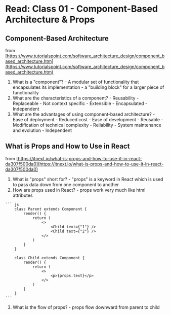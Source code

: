 # Read: Class 01 - Component-Based Architecture & Props

## Component-Based Architecture
from [https://www.tutorialspoint.com/software_architecture_design/component_based_architecture.htm](https://www.tutorialspoint.com/software_architecture_design/component_based_architecture.htm)
  
  1. What is a "component"?
    - A modular set of functionality that encapsulates its implementation
    - a "building block" for a larger piece of functionality
  2. What are the characteristics of a component?
    - Reusability
    - Replaceable
    - Not context specific
    - Extensible
    - Encapsulated
    - Independent
  3. What are the advantages of using component-based architecture?
    - Ease of deployment
    - Reduced cost
    - Ease of development
    - Reusable
    - Modification of technical complexity
    - Reliability
    - System maintenance and evolution
    - Independent

## What is Props and How to Use in React
from [https://itnext.io/what-is-props-and-how-to-use-it-in-react-da307f500da0](https://itnext.io/what-is-props-and-how-to-use-it-in-react-da307f500da0)

  1. What is "props" short for?
    - "props" is a keyword in React which is used to pass data down from one component to another
  2. How are props used in React?
    - props work very much like html attributes

    ``` js
        class Parent extends Component {
            render() {
                return (
                    <>
                        <Child text={"1"} />
                        <Child text={"2"} />
                    </>
                )
            }
        }

        class Child extends Component {
            render() {
                return (
                    <>
                        <p>{props.text}</p>
                    </>
                )
            }
        }
    ```
  3. What is the flow of props?
    - props flow downward from parent to child
